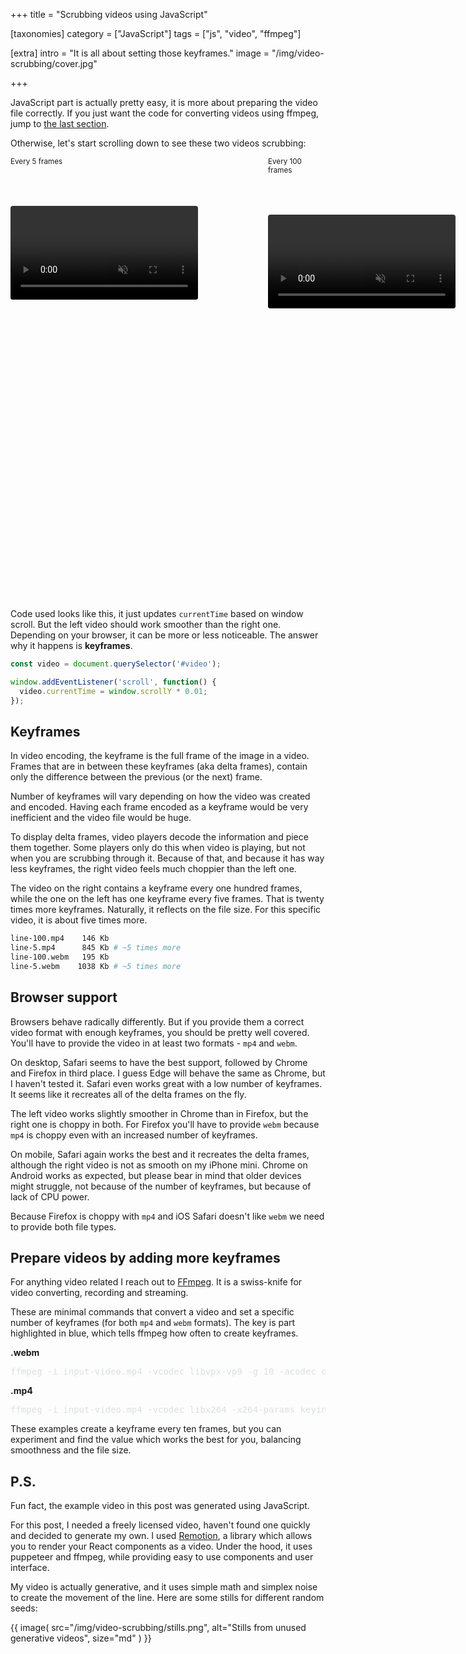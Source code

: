+++
title = "Scrubbing videos using JavaScript"

[taxonomies]
category = ["JavaScript"]
tags = ["js", "video", "ffmpeg"]

[extra]
intro = "It is all about setting those keyframes."
image = "/img/video-scrubbing/cover.jpg"

+++

JavaScript part is actually pretty easy, it is more about preparing the video file correctly. If you just want the code for converting videos using ffmpeg, jump to [the last section](#prepare-videos-by-adding-more-keyframes).

Otherwise, let's start scrolling down to see these two videos scrubbing:

<div
  id="sticky-videos"
  style="
  display:flex;
  justify-content: space-between;
  position: sticky;
  z-index: 1;
  top: 10rem;
  margin: 0 -10rem 20rem;
  border-radius: 8px;
  padding: 0rem 10rem 10rem;
  background: var(--bg-color);
  transition: opacity 250ms;
  "
>
  <div style="max-width: calc(50% - 10rem);">
    <div style="padding-bottom: 4rem"><small>Every 5 frames</small></div>
    <video
      style="border-radius: 4px; background: #f7f7f7;"
      id="line-video-5"
      playsinline="true"
      muted="muted"
    >
      <source src="/videos/line-5.webm#t=0.001"></source>
      <source src="/videos/line-5.mp4#t=0.001"></source>
    </video>
  </div>

  <div style="max-width: calc(50% - 10rem);">
    <div style="padding-bottom: 4rem"><small>Every 100 frames</small></div>
    <video
      style="border-radius: 4px; background: #f7f7f7;"
      id="line-video-100"
      playsinline="true"
      muted="muted"
    >
      <source src="/videos/line-100.webm#t=0.001"></source>
      <source src="/videos/line-100.mp4#t=0.001"></source>
    </video>
  </div>
</div>

<script id="example-code">
  var video5 = document.querySelector('#line-video-5');
  var video100 = document.querySelector('#line-video-100');
  var stickyVideosElement = document.querySelector('#sticky-videos');
  var DURATION = 5; // videos are 5 seconds long

  function scrubVideos() {
    var time = window.scrollY * 0.005;

    video5.currentTime = time;
    video100.currentTime = time;

    // Hide video when scrolled after it ended,
    // and after it was in the viewport some more time
    if (time > DURATION * 1.25) {
      stickyVideosElement.style.opacity = 0;
      stickyVideosElement.style.pointerEvents = 'none';
    } else {
      stickyVideosElement.style.opacity = 1;
      stickyVideosElement.style.pointerEvents = 'all';
    }
  }

scrubVideos();
  window.addEventListener('scroll', scrubVideos, { passive: true });
</script>


Code used looks like this, it just updates `currentTime` based on window scroll. But the left video should work smoother than the right one. Depending on your browser, it can be more or less noticeable. The answer why it happens is **keyframes**.

```js
const video = document.querySelector('#video');

window.addEventListener('scroll', function() {
  video.currentTime = window.scrollY * 0.01;
});
```

## Keyframes

In video encoding, the keyframe is the full frame of the image in a video. Frames that are in between these keyframes (aka delta frames), contain only the difference between the previous (or the next) frame.

Number of keyframes will vary depending on how the video was created and encoded. Having each frame encoded as a keyframe would be very inefficient and the video file would be huge.

To display delta frames, video players decode the information and piece them together. Some players only do this when video is playing, but not when you are scrubbing through it. Because of that, and because it has way less keyframes, the right video feels much choppier than the left one.

The video on the right contains a keyframe every one hundred frames, while the one on the left has one keyframe every five frames. That is twenty times more keyframes. Naturally, it reflects on the file size. For this specific video, it is about five times more.

```sh
line-100.mp4    146 Kb
line-5.mp4      845 Kb # ~5 times more
line-100.webm   195 Kb
line-5.webm    1038 Kb # ~5 times more
```

## Browser support

Browsers behave radically differently. But if you provide them a correct video format with enough keyframes, you should be pretty well covered. You'll have to provide the video in at least two formats - `mp4` and `webm`.

On desktop, Safari seems to have the best support, followed by Chrome and Firefox in third place. I guess Edge will behave the same as Chrome, but I haven't tested it. Safari even works great with a low number of keyframes. It seems like it recreates all of the delta frames on the fly.

The left video works slightly smoother in Chrome than in Firefox, but the right one is choppy in both. For Firefox you'll have to provide `webm` because `mp4` is choppy even with an increased number of keyframes.

On mobile, Safari again works the best and it recreates the delta frames, although the right video is not as smooth on my iPhone mini. Chrome on Android works as expected, but please bear in mind that older devices might struggle, not because of the number of keyframes, but because of lack of CPU power.

Because Firefox is choppy with `mp4` and iOS Safari doesn't like `webm` we need to provide both file types.

## Prepare videos by adding more keyframes

For anything video related I reach out to [FFmpeg](https://ffmpeg.org/). It is a swiss-knife for video converting, recording and streaming.

These are minimal commands that convert a video and set a specific number of keyframes (for both `mp4` and `webm` formats). The key is part highlighted in blue, which tells ffmpeg how often to create keyframes.

**.webm**
<pre style="color: #dcdfe4; border-radius: 4px;">
ffmpeg -i input-video.mp4 -vcodec libvpx-vp9 <span style="color: var(--theme-color)">-g 10</span> -acodec copy output-10.webm
</pre>

**.mp4**
<pre style="color: #dcdfe4; border-radius: 4px;">
ffmpeg -i input-video.mp4 -vcodec libx264 <span style="color: var(--theme-color)">-x264-params keyint=10:scenecut=0</span> -acodec copy output-10.mp4
</pre>

These examples create a keyframe every ten frames, but you can experiment and find the value which works the best for you, balancing smoothness and the file size.


## P.S.

Fun fact, the example video in this post was generated using JavaScript.

For this post, I needed a freely licensed video, haven't found one quickly and decided to generate my own. I used [Remotion](https://www.remotion.dev/), a library which allows you to render your React components as a video. Under the hood, it uses puppeteer and ffmpeg, while providing easy to use components and user interface.

My video is actually generative, and it uses simple math and simplex noise to create the movement of the line. Here are some stills for different random seeds:

{{ image(
  src="/img/video-scrubbing/stills.png",
  alt="Stills from unused generative videos",
  size="md"
) }}
